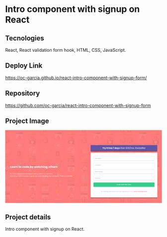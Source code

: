 # Intro component with signup on React

## Tecnologies 
React, React validation form hook, HTML, CSS, JavaScript.

## Deploy Link
https://oc-garcia.github.io/react-intro-component-with-signup-form/

## Repository
https://github.com/oc-garcia/react-intro-component-with-signup-form

## Project Image
![](./public/assets/design/Screenshot%20from%202023-02-04%2010-53-03.png#vitrinedev)

## Project details
Intro component with signup on React. 
